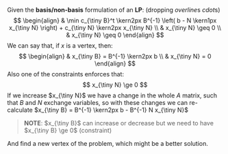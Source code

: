 Given the **basis/non-basis** formulation of an **LP**: (dropping *overline*s *cdot*s)
$$
\begin{align}
& \min c_{\tiny B}^t 
\kern2px
B^{-1} 
\left( 
	b - N 
	\kern1px
	x_{\tiny N} 
\right) + 
c_{\tiny N}
\kern2px 
x_{\tiny N}
\\
& x_{\tiny N} \geq 0
\\
& x_{\tiny N} \geq 0
\end{align}
$$
We can say that, if $x$ is a vertex, then:
$$
\begin{align}
& x_{\tiny B} = B^{-1} \kern2px b
\\
& x_{\tiny N} = 0
\end{align}
$$
Also one of the constraints enforces that:
$$
x_{\tiny N} \ge 0
$$
If we increase $x_{\tiny N}$ we have a change in the whole $A$ matrix, such that $B$ and $N$ exchange variables, so with these changes we can re-calculate $x_{\tiny B} = B^{-1} \kern2px b - B^{-1} N x_{\tiny N}$

> **NOTE**: 
> $x_{\tiny B}$ can increase or decrease but we need to have $x_{\tiny B} \ge 0$ (constraint)

And find a new vertex of the problem, which might be a better solution.